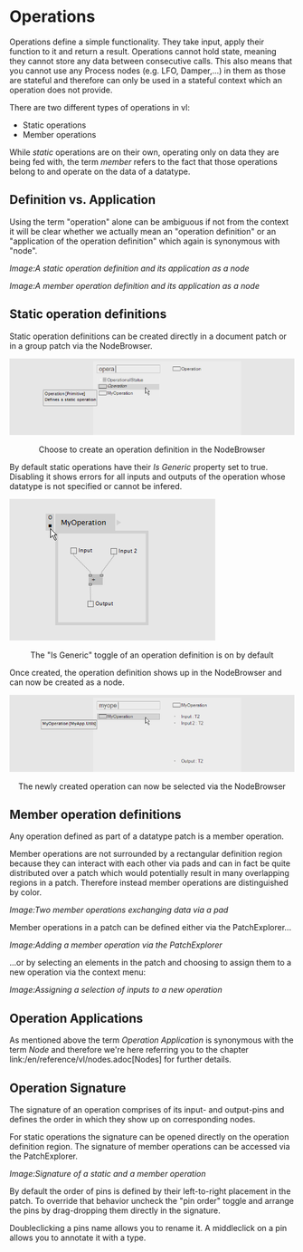 # Operations

Operations define a simple functionality. They take input, apply their function to it and return a result. Operations cannot hold state, meaning they cannot store any data between consecutive calls. This also means that you cannot use any Process nodes (e.g. LFO, Damper,...) in them as those are stateful and therefore can only be used in a stateful context which an operation does not provide.

There are two different types of operations in vl:

* Static operations
* Member operations

While _static_ operations are on their own, operating only on data they are being fed with, the term _member_ refers to the fact that those operations belong to and operate on the data of  a datatype.

## Definition vs. Application

Using the term "operation" alone can be ambiguous if not from the context it will be clear whether we actually mean an "operation definition" or an "application of the operation definition" which again is synonymous with "node".

*Image:A static operation definition and its application as a node*

*Image:A member operation definition and its application as a node*

## Static operation definitions
Static operation definitions can be created directly in a document patch or in a group patch via the NodeBrowser.

![](../../images/language/vl-Operations-Static-NodeBrowser.png)
<center>Choose to create an operation definition in the NodeBrowser</center>

By default static operations have their _Is Generic_ property set to true. Disabling it shows errors for all inputs and outputs of the operation whose datatype is not specified or cannot be infered.

![](../../images/language/vl-Utils-StaticOperation-GenericToggle.png)
<center>The "Is Generic" toggle of an operation definition is on by default</center>

Once created, the operation definition shows up in the NodeBrowser and can now be created as a node.

![](../../images/language/vl-Operations-Static-MyOperation-NodeBrowser.png)
<center>The newly created operation can now be selected via the NodeBrowser</center>

## Member operation definitions
Any operation defined as part of a datatype patch is a member operation.

Member operations are not surrounded by a rectangular definition region because they can interact with each other via pads and can in fact be quite distributed over a patch which would potentially result in many overlapping regions in a patch. Therefore instead member operations are distinguished by color.

*Image:Two member operations exchanging data via a pad*

Member operations in a patch can be defined either via the PatchExplorer...

*Image:Adding a member operation via the PatchExplorer*

...or by selecting an elements in the patch and choosing to assign them to a new operation via the context menu:

*Image:Assigning a selection of inputs to a new operation*

## Operation Applications
As mentioned above the term _Operation Application_ is synonymous with the term _Node_ and therefore we're here referring you to the chapter link:/en/reference/vl/nodes.adoc[Nodes] for further details.

## Operation Signature
The signature of an operation comprises of its input- and output-pins and defines the order in which they show up on corresponding nodes.

For static operations the signature can be opened directly on the operation definition region. The signature of member operations can be accessed via the PatchExplorer.

*Image:Signature of a static and a member operation*

By default the order of pins is defined by their left-to-right placement in the patch. To override that behavior uncheck the "pin order" toggle and arrange the pins by drag-dropping them directly in the signature.

Doubleclicking a pins name allows you to rename it. A middleclick on a pin allows you to annotate it with a type.
